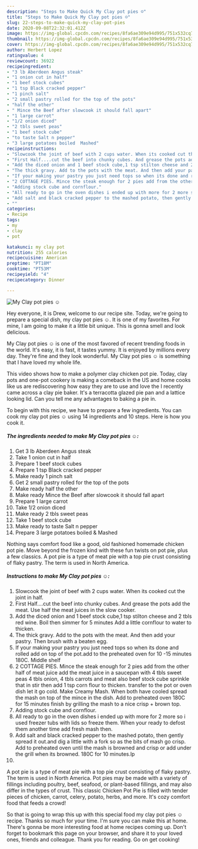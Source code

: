 ```yaml
---
description: "Steps to Make Quick My Clay pot pies ☺"
title: "Steps to Make Quick My Clay pot pies ☺"
slug: 22-steps-to-make-quick-my-clay-pot-pies
date: 2020-09-08T22:32:01.412Z
image: https://img-global.cpcdn.com/recipes/8fa6ae309e94d995/751x532cq70/my-clay-pot-pies-☺-recipe-main-photo.jpg
thumbnail: https://img-global.cpcdn.com/recipes/8fa6ae309e94d995/751x532cq70/my-clay-pot-pies-☺-recipe-main-photo.jpg
cover: https://img-global.cpcdn.com/recipes/8fa6ae309e94d995/751x532cq70/my-clay-pot-pies-☺-recipe-main-photo.jpg
author: Herbert Lopez
ratingvalue: 4
reviewcount: 36922
recipeingredient:
- "3 lb Aberdeen Angus steak"
- "1 onion cut in half"
- "1 beef stock cubes"
- "1 tsp Black cracked pepper"
- "1 pinch salt"
- "2 small pastry rolled for the top of the pots"
- "half the other"
- " Mince the Beef after slowcook it should fall apart"
- "1 large carrot"
- "1/2 onion diced"
- "2 tbls sweet peas"
- "1 beef stock cube"
- "to taste Salt n pepper"
- "3 large potatoes boiled  Mashed"
recipeinstructions:
- "Slowcook the joint of beef with 2 cups water. When its cooked cut the joint in half."
- "First Half....cut the beef into chunky cubes. And grease the pots add the meat. Use half the meat juices in the slow cooker."
- "Add the diced onion and 1 beef stock cube,1 tsp stilton cheese and 2 tbls red wine. Boil then simmer for 5 minutes Add a little cornflour to water to thicken."
- "The thick gravy. Add to the pots with the meat. And then add your pastry. Then brush with a beaten egg."
- "If your making your pastry you just need tops so when its done and rolled add on top of the pot.add to the preheated oven for 10 -15 minutes 180C. Middle shelf"
- "2 COTTAGE PIES. Mince the steak enough for 2 pies add from the other half of meat juice add the meat juice in a saucepan with 4 tbls sweet peas 4 tbls onion, 4 tbls carrots and meat also beef stock cube sprinkle that in stir then add 1 tsp corn flour to thicken. transfer to the pot or oven dish let it go cold. Make Creamy Mash. When both have cooled spread the mash on top of the mince in the dish. Add to preheated oven 180C for 15 minutes finish by grilling the mash to a nice crisp + brown top."
- "Adding stock cube and cornflour."
- "All ready to go in the oven dishes i ended up with more for 2 more so i used freezer tubs with lids so freeze them. When your ready to defost them another time add fresh mash then."
- "Add salt and black cracked pepper to the mashed potato, then gently spread it out.and dig a little with a fork so as the bits of mash go crisp. Add to preheated oven until the mash is browned and crisp or add under the grill when its browned. 180C for 10 minutes.lp"
- ""
categories:
- Recipe
tags:
- my
- clay
- pot

katakunci: my clay pot 
nutrition: 255 calories
recipecuisine: American
preptime: "PT18M"
cooktime: "PT53M"
recipeyield: "4"
recipecategory: Dinner

---
```



![My Clay pot pies ☺](https://img-global.cpcdn.com/recipes/8fa6ae309e94d995/751x532cq70/my-clay-pot-pies-☺-recipe-main-photo.jpg)

Hey everyone, it is Drew, welcome to our recipe site. Today, we're going to prepare a special dish, my clay pot pies ☺. It is one of my favorites. For mine, I am going to make it a little bit unique. This is gonna smell and look delicious.

My Clay pot pies ☺ is one of the most favored of recent trending foods in the world. It's easy, it is fast, it tastes yummy. It is enjoyed by millions every day. They're fine and they look wonderful. My Clay pot pies ☺ is something that I have loved my whole life.

This video shows how to make a polymer clay chicken pot pie. Today, clay pots and one-pot cookery is making a comeback in the US and home cooks like us are rediscovering how easy they are to use and love the I recently came across a clay pie baker. It&#39;s a terracotta glazed pie pan and a lattice looking lid. Can you tell me any advantages to baking a pie in.


To begin with this recipe, we have to prepare a few ingredients. You can cook my clay pot pies ☺ using 14 ingredients and 10 steps. Here is how you cook it.

<!--inarticleads1-->

##### The ingredients needed to make My Clay pot pies ☺:

1. Get 3 lb Aberdeen Angus steak
1. Take 1 onion cut in half
1. Prepare 1 beef stock cubes
1. Prepare 1 tsp Black cracked pepper
1. Make ready 1 pinch salt
1. Get 2 small pastry rolled for the top of the pots
1. Make ready half the other
1. Make ready  Mince the Beef after slowcook it should fall apart
1. Prepare 1 large carrot
1. Take 1/2 onion diced
1. Make ready 2 tbls sweet peas
1. Take 1 beef stock cube
1. Make ready to taste Salt n pepper
1. Prepare 3 large potatoes boiled &amp; Mashed


Nothing says comfort food like a good, old fashioned homemade chicken pot pie. Move beyond the frozen kind with these fun twists on pot pie, plus a few classics. A pot pie is a type of meat pie with a top pie crust consisting of flaky pastry. The term is used in North America. 

<!--inarticleads2-->

##### Instructions to make My Clay pot pies ☺:

1. Slowcook the joint of beef with 2 cups water. When its cooked cut the joint in half.
1. First Half....cut the beef into chunky cubes. And grease the pots add the meat. Use half the meat juices in the slow cooker.
1. Add the diced onion and 1 beef stock cube,1 tsp stilton cheese and 2 tbls red wine. Boil then simmer for 5 minutes Add a little cornflour to water to thicken.
1. The thick gravy. Add to the pots with the meat. And then add your pastry. Then brush with a beaten egg.
1. If your making your pastry you just need tops so when its done and rolled add on top of the pot.add to the preheated oven for 10 -15 minutes 180C. Middle shelf
1. 2 COTTAGE PIES. Mince the steak enough for 2 pies add from the other half of meat juice add the meat juice in a saucepan with 4 tbls sweet peas 4 tbls onion, 4 tbls carrots and meat also beef stock cube sprinkle that in stir then add 1 tsp corn flour to thicken. transfer to the pot or oven dish let it go cold. Make Creamy Mash. When both have cooled spread the mash on top of the mince in the dish. Add to preheated oven 180C for 15 minutes finish by grilling the mash to a nice crisp + brown top.
1. Adding stock cube and cornflour.
1. All ready to go in the oven dishes i ended up with more for 2 more so i used freezer tubs with lids so freeze them. When your ready to defost them another time add fresh mash then.
1. Add salt and black cracked pepper to the mashed potato, then gently spread it out.and dig a little with a fork so as the bits of mash go crisp. Add to preheated oven until the mash is browned and crisp or add under the grill when its browned. 180C for 10 minutes.lp
1. 


A pot pie is a type of meat pie with a top pie crust consisting of flaky pastry. The term is used in North America. Pot pies may be made with a variety of fillings including poultry, beef, seafood, or plant-based fillings, and may also differ in the types of crust. This classic Chicken Pot Pie is filled with tender pieces of chicken, carrot, celery, potato, herbs, and more. It&#39;s cozy comfort food that feeds a crowd! 

So that is going to wrap this up with this special food my clay pot pies ☺ recipe. Thanks so much for your time. I'm sure you can make this at home. There's gonna be more interesting food at home recipes coming up. Don't forget to bookmark this page on your browser, and share it to your loved ones, friends and colleague. Thank you for reading. Go on get cooking!
